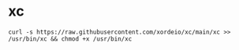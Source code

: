 # xc

```shell
curl -s https://raw.githubusercontent.com/xordeio/xc/main/xc >> /usr/bin/xc && chmod +x /usr/bin/xc
```